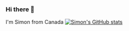 ### Hi there 👋

I'm Simon from Canada
[![Simon's GitHub stats](https://github-readme-stats.vercel.app/api?username=simontcodes)](https://github.com/anuraghazra/github-readme-stats)
